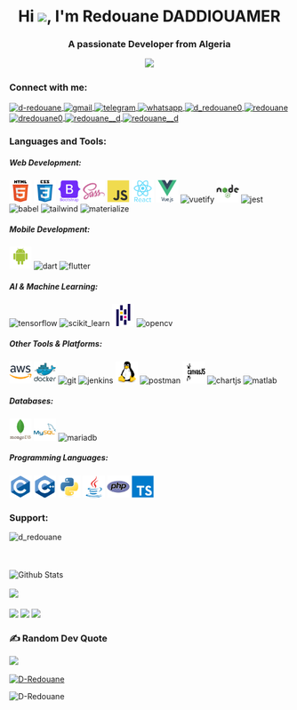 <h1 align="center">Hi  <img src="https://media.giphy.com/media/hvRJCLFzcasrR4ia7z/giphy.gif" width="25">, I'm Redouane DADDIOUAMER</h1>
<h3 align="center">A passionate Developer from Algeria</h3>
<p align="center">
  <a href="https://github.com/DenverCoder1/readme-typing-svg"><img src="https://readme-typing-svg.herokuapp.com?lines=I'm+a+web+developer;Always+learning+new+things;Laravel+devoloper;Freelancer;You+can+call+me+AZDAD&center=true&width=380&height=45"></a>
</p>

<h3 align="left">Connect with me:</h3>
<p align="left">
  <a href="https://linkedin.com/in/d-redouane" target="blank">
    <img align="center" src="https://raw.githubusercontent.com/rahuldkjain/github-profile-readme-generator/master/src/images/icons/Social/linked-in-alt.svg" alt="d-redouane" height="35" width="45" />
  </a>
  <a href="mailto:redouanedaddi316@gmail.com" target="blank">
    <img align="center" src="https://logos-world.net/wp-content/uploads/2020/11/Gmail-Logo.png" alt="gmail" height="35" width="60" />
  </a>
  <a href="https://t.me/D-Redouane" target="blank">
    <img align="center" src="https://upload.wikimedia.org/wikipedia/commons/8/83/Telegram_2019_Logo.svg" alt="telegram" height="40" width="50" />
  </a>
  <a href="https://wa.me/+213666318833" target="blank">
    <img align="center" src="https://upload.wikimedia.org/wikipedia/commons/6/6b/WhatsApp.svg" alt="whatsapp" height="45" width="60" />
  </a>
  <a href="https://twitter.com/d_redouane0" target="blank">
    <img align="center" src="https://cdn.jsdelivr.net/gh/devicons/devicon@latest/icons/twitter/twitter-original.svg" alt="d_redouane0" height="40" width="50" />
  </a>
  <a href="https://stackoverflow.com/users/redouane" target="blank">
    <img align="center" src="https://raw.githubusercontent.com/rahuldkjain/github-profile-readme-generator/master/src/images/icons/Social/stack-overflow.svg" alt="redouane" height="40" width="50" />
  </a>
  <a href="https://fb.com/dredouane0" target="blank">
    <img align="center" src="https://raw.githubusercontent.com/rahuldkjain/github-profile-readme-generator/master/src/images/icons/Social/facebook.svg" alt="dredouane0" height="40" width="50" />
  </a>
  <a href="https://instagram.com/redouane__d" target="blank">
    <img align="center" src="https://raw.githubusercontent.com/rahuldkjain/github-profile-readme-generator/master/src/images/icons/Social/instagram.svg" alt="redouane__d" height="40" width="50" />
  </a>
  <a href="https://www.youtube.com/c/redouane__d" target="blank">
    <img align="center" src="https://raw.githubusercontent.com/rahuldkjain/github-profile-readme-generator/master/src/images/icons/Social/youtube.svg" alt="redouane__d" height="40" width="50" />
  </a>
  
</p>

<h3 align="left">Languages and Tools:</h3>





##### Web Development:
<p>
  <img src="https://raw.githubusercontent.com/devicons/devicon/master/icons/html5/html5-original-wordmark.svg" alt="html5" width="40" height="40"/> 
  <img src="https://raw.githubusercontent.com/devicons/devicon/master/icons/css3/css3-original-wordmark.svg" alt="css3" width="40" height="40"/> 
  <img src="https://raw.githubusercontent.com/devicons/devicon/master/icons/bootstrap/bootstrap-plain-wordmark.svg" alt="bootstrap" width="40" height="40"/> 
  <img src="https://raw.githubusercontent.com/devicons/devicon/master/icons/sass/sass-original.svg" alt="sass" width="40" height="40"/> 
  <img src="https://raw.githubusercontent.com/devicons/devicon/master/icons/javascript/javascript-original.svg" alt="javascript" width="40" height="40"/> 
  <img src="https://raw.githubusercontent.com/devicons/devicon/master/icons/react/react-original-wordmark.svg" alt="react" width="40" height="40"/> 
  <img src="https://raw.githubusercontent.com/devicons/devicon/master/icons/vuejs/vuejs-original-wordmark.svg" alt="vuejs" width="40" height="40"/> 
  <img src="https://bestofjs.org/logos/vuetify.svg" alt="vuetify" width="40" height="40"/> 
  <img src="https://raw.githubusercontent.com/devicons/devicon/master/icons/nodejs/nodejs-original-wordmark.svg" alt="nodejs" width="40" height="40"/> 
  <img src="https://www.vectorlogo.zone/logos/jestjsio/jestjsio-icon.svg" alt="jest" width="40" height="40"/> 
  <img src="https://www.vectorlogo.zone/logos/babeljs/babeljs-icon.svg" alt="babel" width="40" height="40"/> 
  <img src="https://www.vectorlogo.zone/logos/tailwindcss/tailwindcss-icon.svg" alt="tailwind" width="40" height="40"/> 
  <img src="https://raw.githubusercontent.com/prplx/svg-logos/5585531d45d294869c4eaab4d7cf2e9c167710a9/svg/materialize.svg" alt="materialize" width="40" height="40"/>
</p>

##### Mobile Development:
<p>
  <img src="https://raw.githubusercontent.com/devicons/devicon/master/icons/android/android-original-wordmark.svg" alt="android" width="40" height="40"/> 
  <img src="https://www.vectorlogo.zone/logos/dartlang/dartlang-icon.svg" alt="dart" width="40" height="40"/> 
  <img src="https://www.vectorlogo.zone/logos/flutterio/flutterio-icon.svg" alt="flutter" width="40" height="40"/>
</p>

##### AI & Machine Learning:
<p>
  <img src="https://www.vectorlogo.zone/logos/tensorflow/tensorflow-icon.svg" alt="tensorflow" width="40" height="40"/> 
  <img src="https://upload.wikimedia.org/wikipedia/commons/0/05/Scikit_learn_logo_small.svg" alt="scikit_learn" width="40" height="40"/> 
  <img src="https://raw.githubusercontent.com/devicons/devicon/2ae2a900d2f041da66e950e4d48052658d850630/icons/pandas/pandas-original.svg" alt="pandas" width="40" height="40"/> 
  <img src="https://www.vectorlogo.zone/logos/opencv/opencv-icon.svg" alt="opencv" width="40" height="40"/>
</p>

##### Other Tools & Platforms:
<p>
  <img src="https://raw.githubusercontent.com/devicons/devicon/master/icons/amazonwebservices/amazonwebservices-original-wordmark.svg" alt="aws" width="40" height="40"/> 
  <img src="https://raw.githubusercontent.com/devicons/devicon/master/icons/docker/docker-original-wordmark.svg" alt="docker" width="40" height="40"/> 
  <img src="https://www.vectorlogo.zone/logos/git-scm/git-scm-icon.svg" alt="git" width="40" height="40"/> 
  <img src="https://www.vectorlogo.zone/logos/jenkins/jenkins-icon.svg" alt="jenkins" width="40" height="40"/> 
  <img src="https://raw.githubusercontent.com/devicons/devicon/master/icons/linux/linux-original.svg" alt="linux" width="40" height="40"/> 
  <img src="https://www.vectorlogo.zone/logos/getpostman/getpostman-icon.svg" alt="postman" width="40" height="40"/> 
  <img src="https://raw.githubusercontent.com/Hardik0307/Hardik0307/master/assets/canvasjs-charts.svg" alt="canvasjs" width="40" height="40"/> 
  <img src="https://www.chartjs.org/media/logo-title.svg" alt="chartjs" width="40" height="40"/>
  <img src="https://upload.wikimedia.org/wikipedia/commons/2/21/Matlab_Logo.png" alt="matlab" width="40" height="40"/>
</p>

##### Databases:
<p>
  <img src="https://raw.githubusercontent.com/devicons/devicon/master/icons/mongodb/mongodb-original-wordmark.svg" alt="mongodb" width="40" height="40"/> 
  <img src="https://raw.githubusercontent.com/devicons/devicon/master/icons/mysql/mysql-original-wordmark.svg" alt="mysql" width="40" height="40"/> 
  <img src="https://www.vectorlogo.zone/logos/mariadb/mariadb-icon.svg" alt="mariadb" width="40" height="40"/>  
</p>

##### Programming Languages:
<p>
  <img src="https://raw.githubusercontent.com/devicons/devicon/master/icons/c/c-original.svg" alt="c" width="40" height="40"/> 
  <img src="https://raw.githubusercontent.com/devicons/devicon/master/icons/cplusplus/cplusplus-original.svg" alt="cplusplus" width="40" height="40"/> 
  <img src="https://raw.githubusercontent.com/devicons/devicon/master/icons/python/python-original.svg" alt="python" width="40" height="40"/> 
  <img src="https://raw.githubusercontent.com/devicons/devicon/master/icons/java/java-original.svg" alt="java" width="40" height="40"/> 
  <img src="https://raw.githubusercontent.com/devicons/devicon/master/icons/php/php-original.svg" alt="php" width="40" height="40"/> 
  <img src="https://raw.githubusercontent.com/devicons/devicon/master/icons/typescript/typescript-original.svg" alt="typescript" width="40" height="40"/>
</p>




<h3 align="left">Support:</h3>
<p>
  <a href="https://ko-fi.com/d_redouane"> 
    <img align="left" src="https://cdn.ko-fi.com/cdn/kofi3.png?v=3" height="50" width="210" alt="d_redouane" />
  </a>
</p>

<br><br/>
<br><br/>
![Github Stats](https://github-readme-stats.vercel.app/api?username=D-Redouane&bg_color=30,e96443,904e95&title_color=fff&text_color=fff)
<br><br/>
![](https://github-readme-streak-stats.herokuapp.com/?user=D-Redouane&theme=dark&hide_border=false)
<br><br/>
![](https://github-readme-stats.vercel.app/api/top-langs/?username=D-Redouane&theme=dark&hide_border=false&include_all_commits=false&count_private=false&layout=compact)
![](https://raw.githubusercontent.com/D-Redouane/github-stats-transparent/output/generated/overview.svg)
![](https://raw.githubusercontent.com/D-Redouane/github-stats-transparent/output/generated/languages.svg)

### ✍️ Random Dev Quote
![](https://quotes-github-readme.vercel.app/api?type=horizontal&theme=radical)

  

<p align="left"> <a href="https://github.com/ryo-ma/github-profile-trophy"><img src="https://github-profile-trophy.vercel.app/?username=D-Redouane" alt="D-Redouane" /></a> </p>

<p align="left"> <img src="https://komarev.com/ghpvc/?username=D-Redouane&label=Profile%20views&color=0e75b6&style=flat" alt="D-Redouane" /> </p>

